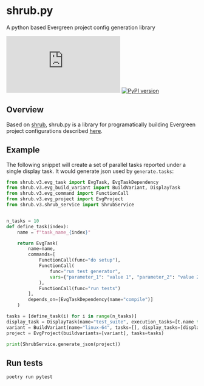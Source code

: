 # shrub.py

A python based Evergreen project config generation library

![PyPI - Python Version](https://img.shields.io/pypi/pyversions/shrub.py)
[![PyPI version](https://badge.fury.io/py/shrub.py.svg)](https://pypi.org/project/shrub.py/)

## Overview

Based on [shrub](https://github.com/evergreen-ci/shrub/), shrub.py is a library for programatically
building Evergreen project configurations described [here](https://github.com/evergreen-ci/evergreen/wiki/Project-Files).

## Example

The following snippet will create a set of parallel tasks reported under a single display task. It
would generate json used by ```generate.tasks```:

```python
from shrub.v3.evg_task import EvgTask, EvgTaskDependency
from shrub.v3.evg_build_variant import BuildVariant, DisplayTask
from shrub.v3.evg_command import FunctionCall
from shrub.v3.evg_project import EvgProject
from shrub.v3.shrub_service import ShrubService


n_tasks = 10
def define_task(index):
    name = f"task_name_{index}"

    return EvgTask(
        name=name,
        commands=[
            FunctionCall(func="do setup"),
            FunctionCall(
                func="run test generator",
                vars={"parameter_1": "value 1", "parameter_2": "value 2"}
            ),
            FunctionCall(func="run tests")
        ],
        depends_on=[EvgTaskDependency(name="compile")]
    )

tasks = [define_task(i) for i in range(n_tasks)]
display_task = DisplayTask(name="test_suite", execution_tasks=[t.name for t in tasks])
variant = BuildVariant(name="linux-64", tasks=[], display_tasks=[display_task])
project = EvgProject(buildvariants=[variant], tasks=tasks)

print(ShrubService.generate_json(project))
```

## Run tests

```
poetry run pytest
```
